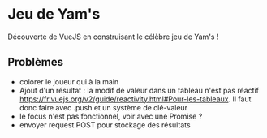 # Jeu de Yam's

Découverte de VueJS en construisant le célèbre jeu de Yam's !


Problèmes
------------------------------

* colorer le joueur qui à la main 
* Ajout d'un résultat : la modif de valeur dans un tableau n'est pas réactif https://fr.vuejs.org/v2/guide/reactivity.html#Pour-les-tableaux. Il faut donc faire avec .push et un système de clé-valeur 
* le focus n'est pas fonctionnel, voir avec une Promise ? 
* envoyer request POST pour stockage des résultats 



